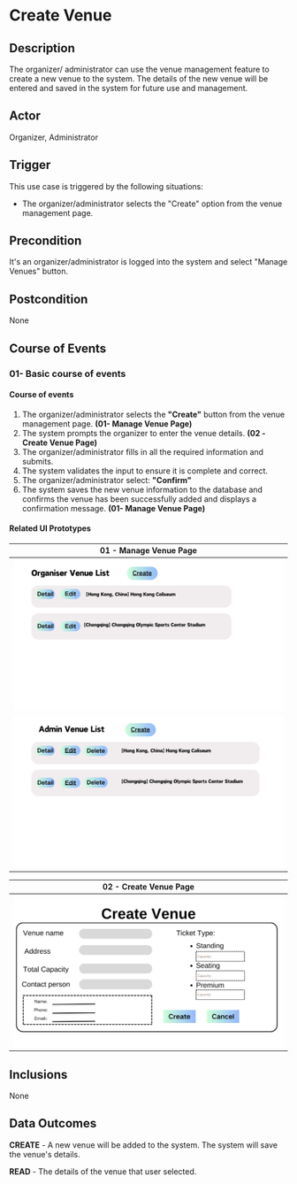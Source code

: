 # Create Venue

## Description

The organizer/ administrator can use the venue management feature to create a new venue to the system. The details of the new venue will be entered and saved in the system for future use and management.

## Actor

Organizer, Administrator

## Trigger 

This use case is triggered by the following situations:

- The organizer/administrator selects the "Create" option from the venue management page.

## Precondition
It's an organizer/administrator is logged into the system and select "Manage Venues" button.

## Postcondition
None

## Course of Events

### 01- Basic course of events

#### Course of events

1. The organizer/administrator selects the **"Create"** button from the venue management page. **(01- Manage Venue Page)**
2. The system prompts the organizer to enter the venue details. **(02 -Create Venue Page)**
3. The organizer/administrator fills in all the required information and submits.
4. The system validates the input to ensure it is complete and correct.
5. The organizer/administrator select: **"Confirm"**
6. The system saves the new venue information to the database and  confirms the venue has been successfully added and displays a confirmation message. **(01- Manage Venue Page)**

#### Related UI Prototypes

| 01 - Manage Venue Page                               |
|------------------------------------------------------|
| ![Manage Venue Page](../ui/OrganiserManageVenue.png) |
| ![Manage Venue Page](../ui/AdminManageVenue.png)     |

| 02 - Create Venue Page                      |
|---------------------------------------------|
| ![Create Venue Page](../ui/CreateVenue.png) |

## Inclusions

None

## Data Outcomes

**CREATE** -  A new venue will be added to the system. The system will save the venue's details.

**READ** - The details of the venue that user selected.